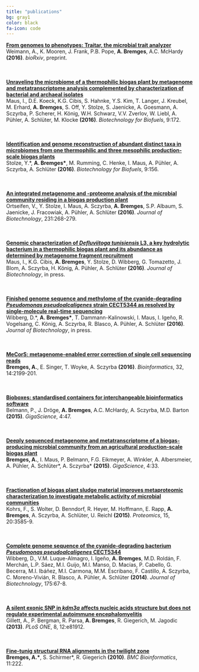 ```yaml
---
title: "publications"
bg: gray1
color: black
fa-icon: code
---
```


**<a href="http://dx.doi.org/10.1101/043315" target="_blank">From genomes to phenotypes: Traitar, the microbial trait analyzer</a>**  
Weimann, A., K. Mooren, J. Frank, P.B. Pope, __A. Bremges__, A.C. McHardy **(2016)**. *bioRxiv*, preprint.

<br/><br/>
**<a href="http://dx.doi.org/10.1186/s13068-016-0581-3" target="_blank">Unraveling the microbiome of a thermophilic biogas plant by metagenome and metatranscriptome analysis complemented by characterization of bacterial and archaeal isolates</a>**  
Maus, I., D.E. Koeck, K.G. Cibis, S. Hahnke, Y.S. Kim, T. Langer, J. Kreubel, M. Erhard, __A. Bremges__, S. Off, Y. Stolze, S. Jaenicke, A. Goesmann, A. Sczyrba, P. Scherer, H. König, W.H. Schwarz, V.V. Zverlov, W. Liebl, A. Pühler, A. Schlüter, M. Klocke **(2016)**. *Biotechnology for Biofuels*, 9:172.

<br/><br/>
**<a href="http://dx.doi.org/10.1186/s13068-016-0565-3" target="_blank">Identification and genome reconstruction of abundant distinct taxa in microbiomes from one thermophilic and three mesophilic production-scale biogas plants</a>**  
Stolze, Y.\*, __A. Bremges\*__, M. Rumming, C. Henke, I. Maus, A. Pühler, A. Sczyrba, A. Schlüter **(2016)**. *Biotechnology for Biofuels*, 9:156.

<br/><br/>
**<a href="http://dx.doi.org/10.1016/j.jbiotec.2016.06.014" target="_blank">An integrated metagenome and -proteome analysis of the microbial community residing in a biogas production plant</a>**  
Ortseifen, V., Y. Stolze, I. Maus, A. Sczyrba, __A. Bremges__, S.P. Albaum, S. Jaenicke, J. Fracowiak, A. Pühler, A. Schlüter **(2016)**. *Journal of Biotechnology*, 231:268-279.

<br/><br/>
**<a href="http://dx.doi.org/10.1016/j.jbiotec.2016.05.001" target="_blank">Genomic characterization of *Defluviitoga tunisiensis* L3, a key hydrolytic bacterium in a thermophilic biogas plant and its abundance as determined by metagenome fragment recruitment</a>**  
Maus, I., K.G. Cibis, __A. Bremges__, Y. Stolze, D. Wibberg, G. Tomazetto, J. Blom, A. Sczyrba, H. König, A. Pühler, A. Schlüter **(2016)**. *Journal of Biotechnology*, in press.

<br/><br/>
**<a href="http://dx.doi.org/10.1016/j.jbiotec.2016.04.008" target="_blank">Finished genome sequence and methylome of the cyanide-degrading *Pseudomonas pseudoalcaligenes* strain CECT5344 as resolved by single-molecule real-time sequencing</a>**  
Wibberg, D.\*, __A. Bremges\*__, T. Dammann-Kalinowski, I. Maus, I. Igeño, R. Vogelsang, C. König, A. Sczyrba, R. Blasco, A. Pühler, A. Schlüter **(2016)**. *Journal of Biotechnology*, in press.

<br/><br/>
**<a href="http://dx.doi.org/10.1093/bioinformatics/btw144" target="_blank">MeCorS: metagenome-enabled error correction of single cell sequencing reads</a>**  
__Bremges, A.__, E. Singer, T. Woyke, A. Sczyrba **(2016)**. *Bioinformatics*, 32, 14:2199-201.

<br/><br/>
**<a href="http://dx.doi.org/10.1186/s13742-015-0087-0" target="_blank">Bioboxes: standardised containers for interchangeable bioinformatics software</a>**  
Belmann, P., J. Dröge, __A. Bremges__, A.C. McHardy, A. Sczyrba, M.D. Barton **(2015)**. *GigaScience*, 4:47.

<br/><br/>
**<a href="http://dx.doi.org/10.1186/s13742-015-0073-6" target="_blank">Deeply sequenced metagenome and metatranscriptome of a biogas-producing microbial community from an agricultural production-scale biogas plant</a>**  
__Bremges, A.__, I. Maus, P. Belmann, F.G. Eikmeyer, A. Winkler, A. Albersmeier, A. Pühler, A. Schlüter\*, A. Sczyrba\* **(2015)**. *GigaScience*, 4:33.

<br/><br/>
**<a href="http://dx.doi.org/10.1002/pmic.201400557" target="_blank">Fractionation of biogas plant sludge material improves metaproteomic characterization to investigate metabolic activity of microbial communities</a>**  
Kohrs, F., S. Wolter, D. Benndorf, R. Heyer, M. Hoffmann, E. Rapp, __A. Bremges__, A. Sczyrba, A. Schlüter, U. Reichl **(2015)**. *Proteomics*, 15, 20:3585-9.

<br/><br/>
**<a href="http://dx.doi.org/10.1016/j.jbiotec.2014.02.004" target="_blank">Complete genome sequence of the cyanide-degrading bacterium *Pseudomonas pseudoalcaligenes* CECT5344</a>**  
Wibberg, D., V.M. Luque-Almagro, I. Igeño, __A. Bremges__, M.D. Roldán, F. Merchán, L.P. Sáez, M.I. Guijo, M.I. Manso, D. Macías, P. Cabello, G. Becerra, M.I. Ibáñez, M.I. Carmona, M.M. Escribano, F. Castillo, A. Sczyrba, C. Moreno-Vivián, R. Blasco, A. Pühler, A. Schlüter **(2014)**. *Journal of Biotechnology*, 175:67-8.

<br/><br/>
**<a href="http://dx.doi.org/10.1371/journal.pone.0081912" target="_blank">A silent exonic SNP in *kdm3a* affects nucleic acids structure but does not regulate experimental autoimmune encephalomyelitis</a>**  
Gillett, A., P. Bergman, R. Parsa, __A. Bremges__, R. Giegerich, M. Jagodic **(2013)**. *PLoS ONE*, 8, 12:e81912.

<br/><br/>
**<a href="http://dx.doi.org/10.1186/1471-2105-11-222" target="_blank">Fine-tunig structural RNA alignments in the twilight zone</a>**  
__Bremges, A.\*__, S. Schirmer\*, R. Giegerich **(2010)**. *BMC Bioinformatics*, 11:222.
